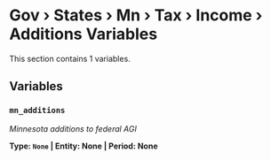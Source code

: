 # Gov › States › Mn › Tax › Income › Additions Variables

This section contains 1 variables.

## Variables

### `mn_additions`
*Minnesota additions to federal AGI*

**Type: `None` | Entity: None | Period: None**
